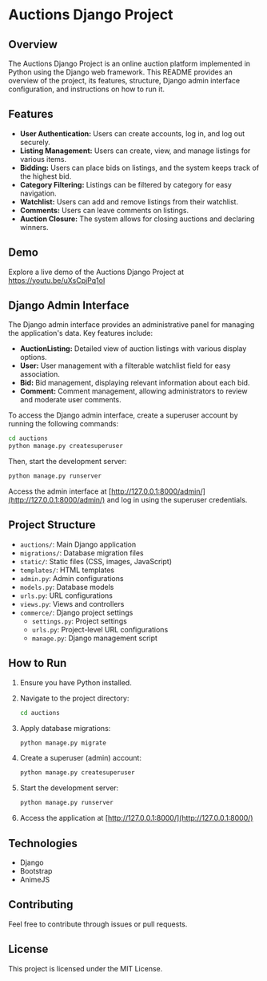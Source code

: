 # Auctions Django Project

## Overview

The Auctions Django Project is an online auction platform implemented in Python using the Django web framework. This README provides an overview of the project, its features, structure, Django admin interface configuration, and instructions on how to run it.

## Features

- **User Authentication:** Users can create accounts, log in, and log out securely.
- **Listing Management:** Users can create, view, and manage listings for various items.
- **Bidding:** Users can place bids on listings, and the system keeps track of the highest bid.
- **Category Filtering:** Listings can be filtered by category for easy navigation.
- **Watchlist:** Users can add and remove listings from their watchlist.
- **Comments:** Users can leave comments on listings.
- **Auction Closure:** The system allows for closing auctions and declaring winners.

## Demo

Explore a live demo of the Auctions Django Project at https://youtu.be/uXsCpjPq1oI

## Django Admin Interface

The Django admin interface provides an administrative panel for managing the application's data. Key features include:

- **AuctionListing:** Detailed view of auction listings with various display options.
- **User:** User management with a filterable watchlist field for easy association.
- **Bid:** Bid management, displaying relevant information about each bid.
- **Comment:** Comment management, allowing administrators to review and moderate user comments.

To access the Django admin interface, create a superuser account by running the following commands:

```bash
cd auctions
python manage.py createsuperuser
```

Then, start the development server:

```bash
python manage.py runserver
```

Access the admin interface at [http://127.0.0.1:8000/admin/](http://127.0.0.1:8000/admin/) and log in using the superuser credentials.

## Project Structure

- `auctions/`: Main Django application
- `migrations/`: Database migration files
- `static/`: Static files (CSS, images, JavaScript)
- `templates/`: HTML templates
- `admin.py`: Admin configurations
- `models.py`: Database models
- `urls.py`: URL configurations
- `views.py`: Views and controllers
- `commerce/`: Django project settings
  - `settings.py`: Project settings
  - `urls.py`: Project-level URL configurations
  - `manage.py`: Django management script

## How to Run

1. Ensure you have Python installed.
2. Navigate to the project directory:

   ```bash
   cd auctions
   ```

3. Apply database migrations:

   ```bash
   python manage.py migrate
   ```

4. Create a superuser (admin) account:

   ```bash
   python manage.py createsuperuser
   ```

5. Start the development server:

   ```bash
   python manage.py runserver
   ```

6. Access the application at [http://127.0.0.1:8000/](http://127.0.0.1:8000/)

## Technologies

- Django
- Bootstrap
- AnimeJS

## Contributing

Feel free to contribute through issues or pull requests.

## License

This project is licensed under the MIT License.
```
